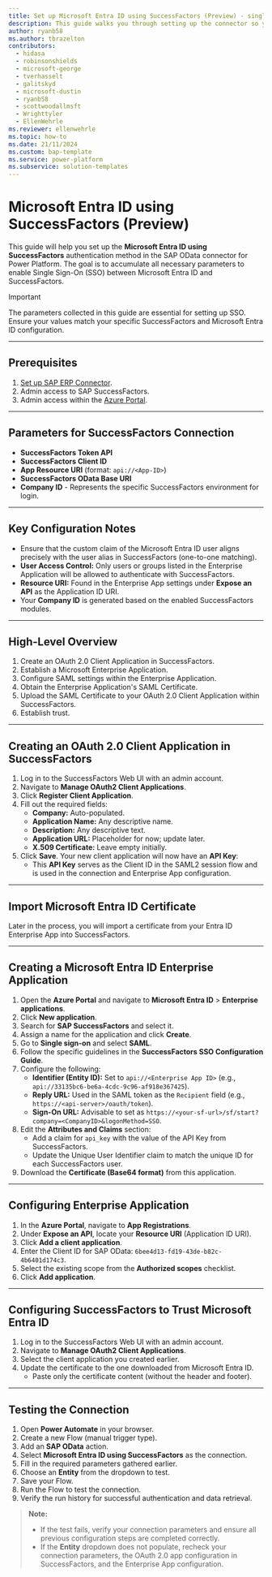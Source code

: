 ```yaml
---
title: Set up Microsoft Entra ID using SuccessFactors (Preview) - single sign-on
description: This guide walks you through setting up the connector so your users can access SAP SuccessFactors data using their Microsoft Entra ID for authentication.​
author: ryanb58
ms.author: tbrazelton
contributors:
  - hidasa
  - robinsonshields
  - microsoft-george
  - tverhasselt
  - galitskyd
  - microsoft-dustin
  - ryanb58
  - scottwoodallmsft
  - Wrighttyler
  - EllenWehrle
ms.reviewer: ellenwehrle
ms.topic: how-to
ms.date: 21/11/2024
ms.custom: bap-template
ms.service: power-platform
ms.subservice: solution-templates
---
```


# Microsoft Entra ID using SuccessFactors (Preview)

This guide will help you set up the **Microsoft Entra ID using SuccessFactors** authentication method in the SAP OData connector for Power Platform. The goal is to accumulate all necessary parameters to enable Single Sign-On (SSO) between Microsoft Entra ID and SuccessFactors.

> [!IMPORTANT]
> The parameters collected in this guide are essential for setting up SSO. Ensure your values match your specific SuccessFactors and Microsoft Entra ID configuration.

---

## Prerequisites

1. [Set up SAP ERP Connector](sap-erp-connector.md).
2. Admin access to SAP SuccessFactors.
3. Admin access within the [Azure Portal](https://aka.ms/azure).

---

## Parameters for SuccessFactors Connection

- **SuccessFactors Token API**
- **SuccessFactors Client ID**
- **App Resource URI** (format: `api://<App-ID>`)
- **SuccessFactors OData Base URI**
- **Company ID** - Represents the specific SuccessFactors environment for login.

---

## Key Configuration Notes

- Ensure that the custom claim of the Microsoft Entra ID user aligns precisely with the user alias in SuccessFactors (one-to-one matching).
- **User Access Control:** Only users or groups listed in the Enterprise Application will be allowed to authenticate with SuccessFactors.
- **Resource URI:** Found in the Enterprise App settings under **Expose an API** as the Application ID URI.
- Your **Company ID** is generated based on the enabled SuccessFactors modules.

---

## High-Level Overview

1. Create an OAuth 2.0 Client Application in SuccessFactors.
2. Establish a Microsoft Enterprise Application.
3. Configure SAML settings within the Enterprise Application.
4. Obtain the Enterprise Application's SAML Certificate.
5. Upload the SAML Certificate to your OAuth 2.0 Client Application within SuccessFactors.
6. Establish trust.

---

## Creating an OAuth 2.0 Client Application in SuccessFactors

1. Log in to the SuccessFactors Web UI with an admin account.
2. Navigate to **Manage OAuth2 Client Applications**.
3. Click **Register Client Application**.
4. Fill out the required fields:
   - **Company:** Auto-populated.
   - **Application Name:** Any descriptive name.
   - **Description:** Any descriptive text.
   - **Application URL:** Placeholder for now; update later.
   - **X.509 Certificate:** Leave empty initially.
5. Click **Save**. Your new client application will now have an **API Key**:
   - This **API Key** serves as the Client ID in the SAML2 session flow and is used in the connection and Enterprise App configuration.

---

## Import Microsoft Entra ID Certificate

Later in the process, you will import a certificate from your Entra ID Enterprise App into SuccessFactors.

---

## Creating a Microsoft Entra ID Enterprise Application

1. Open the **Azure Portal** and navigate to **Microsoft Entra ID** > **Enterprise applications**.
2. Click **New application**.
3. Search for **SAP SuccessFactors** and select it.
4. Assign a name for the application and click **Create**.
5. Go to **Single sign-on** and select **SAML**.
6. Follow the specific guidelines in the **SuccessFactors SSO Configuration Guide**.
7. Configure the following:
   - **Identifier (Entity ID):** Set to `api://<Enterprise App ID>` (e.g., `api://33135bc6-be6a-4cdc-9c96-af918e367425`).
   - **Reply URL:** Used in the SAML token as the `Recipient` field (e.g., `https://<api-server>/oauth/token`).
   - **Sign-On URL:** Advisable to set as `https://<your-sf-url>/sf/start?company=<CompanyID>&logonMethod=SSO`.
8. Edit the **Attributes and Claims** section:
   - Add a claim for `api_key` with the value of the API Key from SuccessFactors.
   - Update the Unique User Identifier claim to match the unique ID for each SuccessFactors user.
9. Download the **Certificate (Base64 format)** from this application.

---

## Configuring Enterprise Application

1. In the **Azure Portal**, navigate to **App Registrations**.
2. Under **Expose an API**, locate your **Resource URI** (Application ID URI).
3. Click **Add a client application**.
4. Enter the Client ID for SAP OData: `6bee4d13-fd19-43de-b82c-4b6401d174c3`.
5. Select the existing scope from the **Authorized scopes** checklist.
6. Click **Add application**.

---

## Configuring SuccessFactors to Trust Microsoft Entra ID

1. Log in to the SuccessFactors Web UI with an admin account.
2. Navigate to **Manage OAuth2 Client Applications**.
3. Select the client application you created earlier.
4. Update the certificate to the one downloaded from Microsoft Entra ID.
   - Paste only the certificate content (without the header and footer).

---

## Testing the Connection

1. Open **Power Automate** in your browser.
2. Create a new Flow (manual trigger type).
3. Add an **SAP OData** action.
4. Select **Microsoft Entra ID using SuccessFactors** as the connection.
5. Fill in the required parameters gathered earlier.
6. Choose an **Entity** from the dropdown to test.
7. Save your Flow.
8. Run the Flow to test the connection.
9. Verify the run history for successful authentication and data retrieval.

> **Note:**  
> - If the test fails, verify your connection parameters and ensure all previous configuration steps are completed correctly.  
> - If the **Entity** dropdown does not populate, recheck your connection parameters, the OAuth 2.0 app configuration in SuccessFactors, and the Enterprise App configuration.